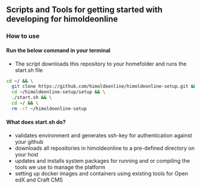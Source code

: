 ## Scripts and Tools for getting started with developing for himoldeonline

### How to use
#### Run the below command in your terminal
* The script downloads this repository to your homefolder and runs the start.sh file
```bash
cd ~/ && \
  git clone https://github.com/himoldeonline/himoldeonline-setup.git && \
  cd ~/himoldeonline-setup/setup && \
  ./start.sh && \
  cd ~/ && \
  rm -rf ~/himoldeonline-setup
```

#### What does start.sh do?
* validates environment and generates ssh-key for authentication against your github
* downloads all repositories in himoldeonline to a pre-defined directory on your host
* updates and installs system packages for running and or compiling the tools we use to manage the platform
* setting up docker images and containers using existing tools for Open edX and Craft CMS
